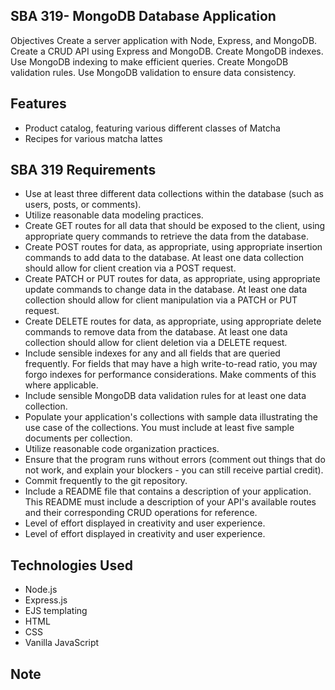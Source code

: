 

## SBA 319-  MongoDB Database Application

Objectives
Create a server application with Node, Express, and MongoDB.
Create a CRUD API using Express and MongoDB.
Create MongoDB indexes.
Use MongoDB indexing to make efficient queries.
Create MongoDB validation rules.
Use MongoDB validation to ensure data consistency.

## Features
 - Product catalog, featuring various different classes of Matcha
 - Recipes for various matcha lattes
 

## SBA 319 Requirements
 - Use at least three different data collections within the database (such as users, posts, or comments).
 - Utilize reasonable data modeling practices.
 - Create GET routes for all data that should be exposed to the client, using appropriate query commands to retrieve the data from the database.
 - Create POST routes for data, as appropriate, using appropriate insertion commands to add data to the database. At least one data collection should allow for client creation via a POST request.
 - Create PATCH or PUT routes for data, as appropriate, using appropriate update commands to change data in the database. At least one data collection should allow for client manipulation via a PATCH or PUT request.
 - Create DELETE routes for data, as appropriate, using appropriate delete commands to remove data from the database. At least one data collection should allow for client deletion via a DELETE request.
 - Include sensible indexes for any and all fields that are queried frequently. For fields that may have a high write-to-read ratio, you may forgo indexes for performance considerations. Make comments of this where applicable.
 - Include sensible MongoDB data validation rules for at least one data collection.
 - Populate your application's collections with sample data illustrating the use case of the collections. You must include at least five sample documents per collection.
 - Utilize reasonable code organization practices.
 - Ensure that the program runs without errors (comment out things that do not work, and explain your blockers - you can still receive partial credit).
 - Commit frequently to the git repository.
 - Include a README file that contains a description of your application. This README must include a description of your API's available routes and their corresponding CRUD operations for reference.
 - Level of effort displayed in creativity and user experience.
 - Level of effort displayed in creativity and user experience.


## Technologies Used
 - Node.js
 - Express.js
 - EJS templating
 - HTML
 - CSS
 - Vanilla JavaScript

## Note
